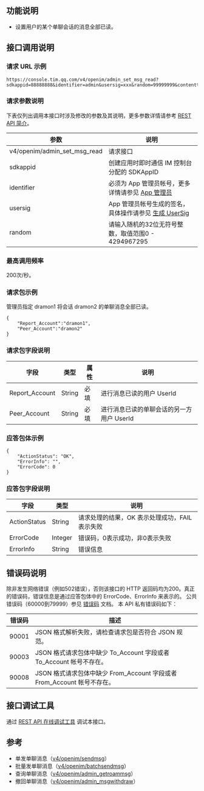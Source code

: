 ## 功能说明
- 设置用户的某个单聊会话的消息全部已读。


## 接口调用说明
### 请求 URL 示例
```
https://console.tim.qq.com/v4/openim/admin_set_msg_read?sdkappid=88888888&identifier=admin&usersig=xxx&random=99999999&contenttype=json
```
### 请求参数说明

下表仅列出调用本接口时涉及修改的参数及其说明，更多参数详情请参考 [REST API 简介](https://cloud.tencent.com/document/product/269/1519)。

| 参数               | 说明                                 |
| ------------------ | ------------------------------------ |
| v4/openim/admin_set_msg_read  | 请求接口                             |
| sdkappid           | 创建应用时即时通信 IM 控制台分配的 SDKAppID |
| identifier         | 必须为 App 管理员帐号，更多详情请参见 [App 管理员](https://cloud.tencent.com/document/product/269/31999#app-.E7.AE.A1.E7.90.86.E5.91.98)                |
| usersig            | App 管理员帐号生成的签名，具体操作请参见 [生成 UserSig](https://cloud.tencent.com/document/product/269/32688)    |
| random             | 请输入随机的32位无符号整数，取值范围0 - 4294967295                 |

### 最高调用频率

200次/秒。

### 请求包示例
管理员指定 dramon1 将会话 dramon2 的单聊消息全部已读。


```
{
    "Report_Account":"dramon1",
    "Peer_Account":"dramon2"
}
```

### 请求包字段说明

| 字段 | 类型 |属性 |说明 |
|---------|---------|---------|---------|
| Report_Account | String |必填 | 进行消息已读的用户 UserId |
| Peer_Account | String |必填| 进行消息已读的单聊会话的另一方用户 UserId  |



### 应答包体示例

```
{
    "ActionStatus": "OK",
    "ErrorInfo": "",
    "ErrorCode": 0
}
```

### 应答包字段说明

| 字段 | 类型  |说明 |
|---------|---------|---------|
| ActionStatus| String | 请求处理的结果，OK 表示处理成功，FAIL 表示失败  |
| ErrorCode| Integer | 错误码，0表示成功，非0表示失败|
| ErrorInfo| String | 错误信息  |

## 错误码说明

除非发生网络错误（例如502错误），否则该接口的 HTTP 返回码均为200。真正的错误码，错误信息是通过应答包体中的 ErrorCode、ErrorInfo 来表示的。
公共错误码（60000到79999）参见 [错误码](https://cloud.tencent.com/document/product/269/1671) 文档。
本 API 私有错误码如下：

| 错误码        | 描述                                                         |
| ------------- | ------------------------------------------------------------ |
| 90001         | JSON 格式解析失败，请检查请求包是否符合 JSON 规范。                 |
| 90003         | JSON 格式请求包体中缺少 To_Account 字段或者 To_Account 帐号不存在。   |
| 90008         | JSON 格式请求包体中缺少 From_Account 字段或者 From_Account 帐号不存在。  |

## 接口调试工具
通过 [REST API 在线调试工具](https://29294-22989-29805-29810.cdn-go.cn/api-test.html#v4/openim/admin_set_msg_read) 调试本接口。


## 参考
- 单发单聊消息（[v4/openim/sendmsg](https://cloud.tencent.com/document/product/269/2282)）
- 批量发单聊消息（[v4/openim/batchsendmsg](https://cloud.tencent.com/document/product/269/1612)）
- 查询单聊消息（[v4/openim/admin_getroammsg](https://cloud.tencent.com/document/product/269/42794)）
- 撤回单聊消息（[v4/openim/admin_msgwithdraw](https://cloud.tencent.com/document/product/269/38980)）

